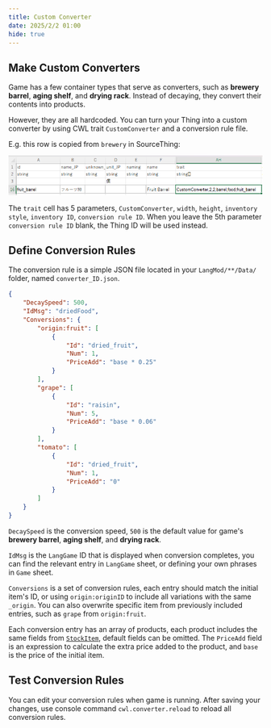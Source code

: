 ```yaml
---
title: Custom Converter
date: 2025/2/2 01:00
hide: true
---
```


## Make Custom Converters

Game has a few container types that serve as converters, such as **brewery barrel**, **aging shelf**, and **drying rack**. Instead of decaying, they convert their contents into products. 

However, they are all hardcoded. You can turn your Thing into a custom converter by using CWL trait `CustomConverter` and a conversion rule file.

E.g. this row is copied from `brewery` in SourceThing:

![](../../assets/fruit_barrel.png)

The `trait` cell has 5 parameters, `CustomConverter`, `width`, `height`, `inventory style`, `inventory ID`, `conversion rule ID`. When you leave the 5th parameter `conversion rule ID` blank, the Thing ID will be used instead.

## Define Conversion Rules

The conversion rule is a simple JSON file located in your `LangMod/**/Data/` folder, named `converter_ID.json`.
```json
{
    "DecaySpeed": 500,
    "IdMsg": "driedFood",
    "Conversions": {
        "origin:fruit": [
            {
                "Id": "dried_fruit",
                "Num": 1,
                "PriceAdd": "base * 0.25"
            }
        ],
        "grape": [
            {
                "Id": "raisin",
                "Num": 5,
                "PriceAdd": "base * 0.06"
            }
        ],
        "tomato": [
            {
                "Id": "dried_fruit",
                "Num": 1,
                "PriceAdd": "0"
            }
        ]
    }
}
```

`DecaySpeed` is the conversion speed, `500` is the default value for game's **brewery barrel**, **aging shelf**, and **drying rack**. 

`IdMsg` is the `LangGame` ID that is displayed when conversion completes, you can find the relevant entry in `LangGame` sheet, or defining your own phrases in `Game` sheet.

<LinkCard t="Lang/Game" u="https://docs.google.com/spreadsheets/d/1cje2GHiKwjBd_YLYWqWlddm2YLsYnRiB/edit?gid=1110671768#gid=1110671768" />

`Conversions` is a set of conversion rules, each entry should match the initial item's ID, or using `origin:originID` to include all variations with the same `_origin`. You can also overwrite specific item from previously included entries, such as `grape` from `origin:fruit`.

Each conversion entry has an array of products, each product includes the same fields from [`StockItem`](../Character/2_merchant.md), default fields can be omitted. The `PriceAdd` field is an expression to calculate the extra price added to the product, and `base` is the price of the initial item.

## Test Conversion Rules 

You can edit your conversion rules when game is running. After saving your changes, use console command `cwl.converter.reload` to reload all conversion rules.